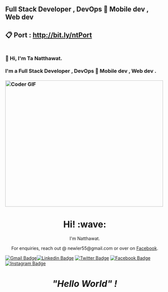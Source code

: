 ## Full Stack Developer , DevOps 👋 Mobile dev , Web dev 
## 📋 Port : http://bit.ly/ntPort

<h3 align="left">
 <abc>
  <br>👋 Hi, I'm Ta Natthawat.<br>
  <br> I'm a Full Stack Developer , DevOps 👋 Mobile dev , Web dev . <br>
  <br>
    <img src="https://gist.github.com/3ace2c813ca49546f3f5f20cd03a2d3e.git" alt="Coder GIF" width="500" height="400">
 </abc>
</h3> 

<h1 align='center'> Hi! :wave:</h1>
<p align='center'>
I'm Natthawat.
</p>

<p align='center'>For enquiries, reach out @ newler55@gmail.com or over on <a href="https://www.facebook.com/na10tthawat/">Facebook</a>.</p>

[![Gmail Badge](https://img.shields.io/badge/-newler55@gmail.com-c14438?style=flat-square&logo=Gmail&logoColor=white&link=mailto:mailharshkhatri@gmail.com)](mailto:newler55@gmail.com)[![Linkedin Badge](https://img.shields.io/badge/-newler55-blue?style=flat-square&logo=Linkedin&logoColor=white&link=https://www.linkedin.com/in/newler55/)](https://www.linkedin.com/in/newler55/) [![Twitter Badge](https://img.shields.io/badge/-@na10tthawat-1ca0f1?style=flat-square&labelColor=1ca0f1&logo=twitter&logoColor=white&link=https://twitter.com/newler55)](https://twitter.com/newler55) [![Facebook Badge](https://img.shields.io/badge/-@Ta&nbsp;Natthawat-3b5998?style=flat-square&labelColor=3b5998&logo=facebook&logoColor=white&link=https://www.facebook.com/na10tthawat)](https://www.facebook.com/na10tthawat) [![Instagram Badge](https://img.shields.io/badge/-@na10tthawat-D7008A?style=flat-square&labelColor=D7008A&logo=Instagram&logoColor=white&link=https://www.instagram.com/na10tthawat)](https://www.instagram.com/na10tthawat)





<h1 align='center'><i>"Hello World" !</i></h1>

